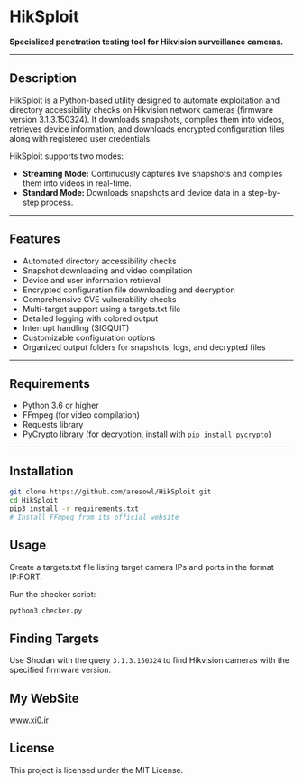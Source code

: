 # HikSploit

**Specialized penetration testing tool for Hikvision surveillance cameras.**

---

## Description

HikSploit is a Python-based utility designed to automate exploitation and directory accessibility checks on Hikvision network cameras (firmware version 3.1.3.150324). It downloads snapshots, compiles them into videos, retrieves device information, and downloads encrypted configuration files along with registered user credentials.

HikSploit supports two modes:  
- **Streaming Mode:** Continuously captures live snapshots and compiles them into videos in real-time.  
- **Standard Mode:** Downloads snapshots and device data in a step-by-step process.

---

## Features

- Automated directory accessibility checks  
- Snapshot downloading and video compilation  
- Device and user information retrieval  
- Encrypted configuration file downloading and decryption  
- Comprehensive CVE vulnerability checks  
- Multi-target support using a targets.txt file  
- Detailed logging with colored output  
- Interrupt handling (SIGQUIT)  
- Customizable configuration options  
- Organized output folders for snapshots, logs, and decrypted files

---

## Requirements

- Python 3.6 or higher  
- FFmpeg (for video compilation)  
- Requests library  
- PyCrypto library (for decryption, install with `pip install pycrypto`)

---

## Installation

```bash
git clone https://github.com/aresowl/HikSploit.git
cd HikSploit
pip3 install -r requirements.txt
# Install FFmpeg from its official website
```

## Usage
Create a targets.txt file listing target camera IPs and ports in the format IP:PORT.

Run the checker script:
```bash
python3 checker.py
```

## Finding Targets
Use Shodan with the query `3.1.3.150324` to find Hikvision cameras with the specified firmware version.


## My WebSite
www.xi0.ir

## License
This project is licensed under the MIT License.
